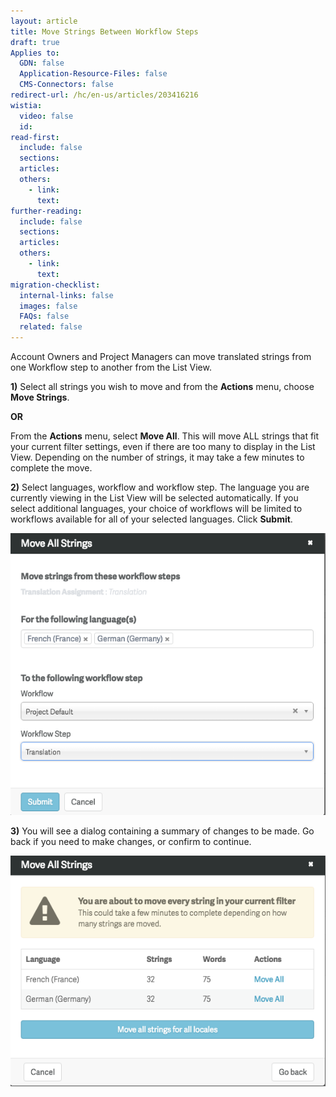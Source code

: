 ```yaml
---
layout: article
title: Move Strings Between Workflow Steps
draft: true
Applies to:
  GDN: false
  Application-Resource-Files: false
  CMS-Connectors: false
redirect-url: /hc/en-us/articles/203416216
wistia:
  video: false
  id:
read-first:
  include: false
  sections:
  articles:
  others:
    - link:
      text:
further-reading:
  include: false
  sections:
  articles:
  others:
    - link:
      text:
migration-checklist:
  internal-links: false
  images: false
  FAQs: false
  related: false
---
```



Account Owners and Project Managers can move translated strings from one Workflow step to another from the List View.

**1)** Select all strings you wish to move and from the **Actions** menu, choose **Move Strings**.

**OR**

From the **Actions** menu, select **Move All**. This will move ALL strings that fit your current filter settings, even if there are too many to display in the List View. Depending on the number of strings, it may take a few minutes to complete the move.

**2)** Select languages, workflow and workflow step. The language you are currently viewing in the List View will be selected automatically. If you select additional languages, your choice of workflows will be limited to workflows available for all of your selected languages. Click&nbsp;**Submit**.

![medium](/uploads/versions/smartling___translations_management-26---x----579-518x---.png)

**3)**&nbsp;You will see a dialog containing a summary of changes to be made. Go back if you need to make changes, or confirm to continue.

![medium](/uploads/versions/smartling___translations_management-27---x----578-423x---.png)